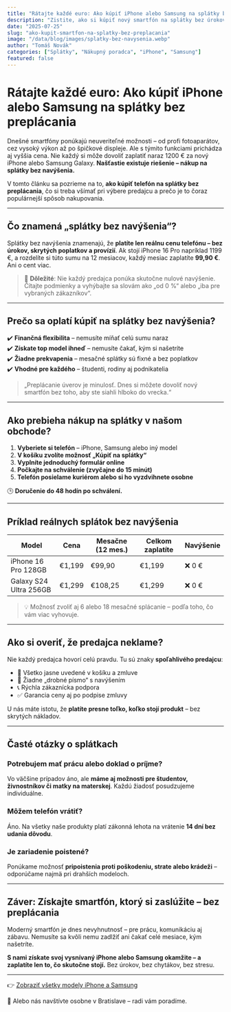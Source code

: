 ```yaml
---
title: "Rátajte každé euro: Ako kúpiť iPhone alebo Samsung na splátky bez preplácania"
description: "Zistite, ako si kúpiť nový smartfón na splátky bez úrokov a skrytých poplatkov. Skutočne zaplatíte len to, čo stojí."
date: "2025-07-25"
slug: "ako-kupit-smartfon-na-splatky-bez-preplacania"
image: "/data/blog/images/splatky-bez-navysenia.webp"
author: "Tomáš Novák"
categories: ["Splátky", "Nákupný poradca", "iPhone", "Samsung"]
featured: false
---
```


# Rátajte každé euro: Ako kúpiť iPhone alebo Samsung na splátky bez preplácania

Dnešné smartfóny ponúkajú neuveriteľné možnosti – od profi fotoaparátov, cez vysoký výkon až po špičkové displeje. Ale s týmito funkciami prichádza aj vyššia cena. Nie každý si môže dovoliť zaplatiť naraz 1200 € za nový iPhone alebo Samsung Galaxy. **Našťastie existuje riešenie – nákup na splátky bez navýšenia.**

V tomto článku sa pozrieme na to, **ako kúpiť telefón na splátky bez preplácania**, čo si treba všímať pri výbere predajcu a prečo je to čoraz populárnejší spôsob nakupovania.

---

## Čo znamená „splátky bez navýšenia“?

Splátky bez navýšenia znamenajú, že **platíte len reálnu cenu telefónu – bez úrokov, skrytých poplatkov a provízií**. Ak stojí iPhone 16 Pro napríklad 1199 €, a rozdelíte si túto sumu na 12 mesiacov, každý mesiac zaplatíte **99,90 €**. Ani o cent viac.

> 📌 **Dôležité**: Nie každý predajca ponúka skutočne nulové navýšenie. Čítajte podmienky a vyhýbajte sa slovám ako „od 0 %“ alebo „iba pre vybraných zákazníkov“.

---

## Prečo sa oplatí kúpiť na splátky bez navýšenia?

✔️ **Finančná flexibilita** – nemusíte míňať celú sumu naraz  
✔️ **Získate top model ihneď** – nemusíte čakať, kým si našetríte  
✔️ **Žiadne prekvapenia** – mesačné splátky sú fixné a bez poplatkov  
✔️ **Vhodné pre každého** – študenti, rodiny aj podnikatelia

> „Preplácanie úverov je minulosť. Dnes si môžete dovoliť nový smartfón bez toho, aby ste siahli hlboko do vrecka.“

---

## Ako prebieha nákup na splátky v našom obchode?

1. **Vyberiete si telefón** – iPhone, Samsung alebo iný model
2. **V košíku zvolíte možnosť „Kúpiť na splátky“**
3. **Vyplníte jednoduchý formulár online**
4. **Počkajte na schválenie (zvyčajne do 15 minút)**
5. **Telefón posielame kuriérom alebo si ho vyzdvihnete osobne**

🕒 **Doručenie do 48 hodín po schválení.**

---

## Príklad reálnych splátok bez navýšenia

| Model | Cena | Mesačne (12 mes.) | Celkom zaplatíte | Navýšenie |
|-------|------|--------------------|-------------------|------------|
| iPhone 16 Pro 128GB | €1,199 | €99,90 | €1,199 | ❌ 0 € |
| Galaxy S24 Ultra 256GB | €1,299 | €108,25 | €1,299 | ❌ 0 € |

> 💡 Možnosť zvoliť aj 6 alebo 18 mesačné splácanie – podľa toho, čo vám viac vyhovuje.

---

## Ako si overiť, že predajca neklame?

Nie každý predajca hovorí celú pravdu. Tu sú znaky **spoľahlivého predajcu**:

- 💬 Všetko jasne uvedené v košíku a zmluve
- 🧾 Žiadne „drobné písmo“ s navýšením
- 📞 Rýchla zákaznícka podpora
- ✅ Garancia ceny aj po podpise zmluvy

U nás máte istotu, že **platíte presne toľko, koľko stojí produkt** – bez skrytých nákladov.

---

## Časté otázky o splátkach

### Potrebujem mať prácu alebo doklad o príjme?

Vo väčšine prípadov áno, ale **máme aj možnosti pre študentov, živnostníkov či matky na materskej**. Každú žiadosť posudzujeme individuálne.

### Môžem telefón vrátiť?

Áno. Na všetky naše produkty platí zákonná lehota na vrátenie **14 dní bez udania dôvodu**.

### Je zariadenie poistené?

Ponúkame možnosť **pripoistenia proti poškodeniu, strate alebo krádeži** – odporúčame najmä pri drahších modeloch.

---

## Záver: Získajte smartfón, ktorý si zaslúžite – bez preplácania

Moderný smartfón je dnes nevyhnutnosť – pre prácu, komunikáciu aj zábavu. Nemusíte sa kvôli nemu zadlžiť ani čakať celé mesiace, kým našetríte.

**S nami získate svoj vysnívaný iPhone alebo Samsung okamžite – a zaplatíte len to, čo skutočne stojí.** Bez úrokov, bez chytákov, bez stresu.

---

👉 [Zobraziť všetky modely iPhone a Samsung](/katalog)

📍 Alebo nás navštívte osobne v Bratislave – radi vám poradíme.
